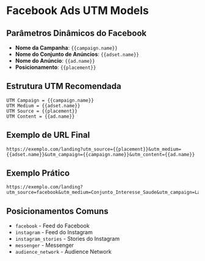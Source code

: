 # Facebook Ads UTM Models

## Parâmetros Dinâmicos do Facebook

- **Nome da Campanha**: `{{campaign.name}}`
- **Nome do Conjunto de Anúncios**: `{{adset.name}}`
- **Nome do Anúncio**: `{{ad.name}}`
- **Posicionamento**: `{{placement}}`

## Estrutura UTM Recomendada

```
UTM Campaign = {{campaign.name}}
UTM Medium = {{adset.name}}
UTM Source = {{placement}}
UTM Content = {{ad.name}}
```

## Exemplo de URL Final

```
https://exemplo.com/landing?utm_source={{placement}}&utm_medium={{adset.name}}&utm_campaign={{campaign.name}}&utm_content={{ad.name}}
```

## Exemplo Prático

```
https://exemplo.com/landing?utm_source=facebook&utm_medium=Conjunto_Interesse_Saude&utm_campaign=Lancamento_Produto_Julho&utm_content=Video_Testemunho_01
```

## Posicionamentos Comuns

- `facebook` - Feed do Facebook
- `instagram` - Feed do Instagram
- `instagram_stories` - Stories do Instagram
- `messenger` - Messenger
- `audience_network` - Audience Network